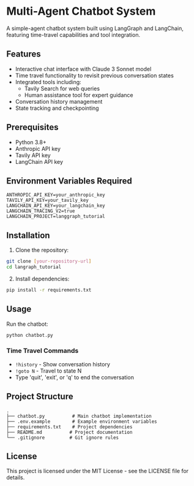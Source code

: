 # Multi-Agent Chatbot System

A simple-agent chatbot system built using LangGraph and LangChain, featuring time-travel capabilities and tool integration.

## Features

- Interactive chat interface with Claude 3 Sonnet model
- Time travel functionality to revisit previous conversation states
- Integrated tools including:
  - Tavily Search for web queries
  - Human assistance tool for expert guidance
- Conversation history management
- State tracking and checkpointing

## Prerequisites

- Python 3.8+
- Anthropic API key
- Tavily API key
- LangChain API key

## Environment Variables Required

```env
ANTHROPIC_API_KEY=your_anthropic_key
TAVILY_API_KEY=your_tavily_key
LANGCHAIN_API_KEY=your_langchain_key
LANGCHAIN_TRACING_V2=true
LANGCHAIN_PROJECT=langgraph_tutorial
```

## Installation

1. Clone the repository:
```bash
git clone [your-repository-url]
cd langraph_tutorial
```

2. Install dependencies:
```bash
pip install -r requirements.txt
```

## Usage

Run the chatbot:
```bash
python chatbot.py
```

### Time Travel Commands
- `!history` - Show conversation history
- `!goto N` - Travel to state N
- Type 'quit', 'exit', or 'q' to end the conversation

## Project Structure

```
.
├── chatbot.py          # Main chatbot implementation
├── .env.example        # Example environment variables
├── requirements.txt    # Project dependencies
├── README.md          # Project documentation
└── .gitignore         # Git ignore rules
```

## License

This project is licensed under the MIT License - see the LICENSE file for details. 